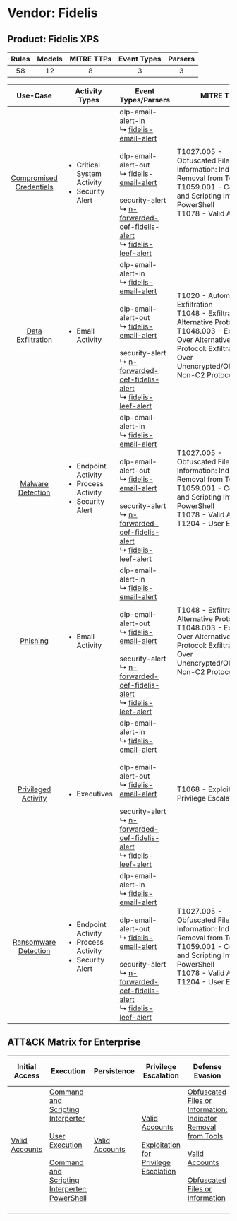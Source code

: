 Vendor: Fidelis
===============
Product: Fidelis XPS
--------------------
| Rules | Models | MITRE TTPs | Event Types | Parsers |
|:-----:|:------:|:----------:|:-----------:|:-------:|
|  58   |   12   |     8      |      3      |    3    |

|                                  Use-Case                                  | Activity Types                                                                      | Event Types/Parsers                                                                                                                                                                                                                                                                                                                                                                                  | MITRE TTP                                                                                                                                                                                            | Content                                                                                                                 |
|:--------------------------------------------------------------------------:| ----------------------------------------------------------------------------------- | ---------------------------------------------------------------------------------------------------------------------------------------------------------------------------------------------------------------------------------------------------------------------------------------------------------------------------------------------------------------------------------------------------- | ---------------------------------------------------------------------------------------------------------------------------------------------------------------------------------------------------- | ----------------------------------------------------------------------------------------------------------------------- |
| [Compromised Credentials](../../../UseCases/uc_compromised_credentials.md) | <ul><li>Critical System Activity</li><li>Security Alert</li></ul>                   |  dlp-email-alert-in<br> ↳ [fidelis-email-alert](Parsers/parserContent_fidelis-email-alert.md)<br><br> dlp-email-alert-out<br> ↳ [fidelis-email-alert](Parsers/parserContent_fidelis-email-alert.md)<br><br> security-alert<br> ↳ [n-forwarded-cef-fidelis-alert](Parsers/parserContent_n-forwarded-cef-fidelis-alert.md)<br> ↳ [fidelis-leef-alert](Parsers/parserContent_fidelis-leef-alert.md)<br> | T1027.005 - Obfuscated Files or Information: Indicator Removal from Tools<br>T1059.001 - Command and Scripting Interperter: PowerShell<br>T1078 - Valid Accounts<br>                                 | [<ul><li>18 Rules</li></ul><ul><li>4 Models</li></ul>](Rules_Models/r_m_fidelis_fidelis_xps_Compromised_Credentials.md) |
|       [Data Exfiltration](../../../UseCases/uc_data_exfiltration.md)       | <ul><li>Email Activity</li></ul>                                                    |  dlp-email-alert-in<br> ↳ [fidelis-email-alert](Parsers/parserContent_fidelis-email-alert.md)<br><br> dlp-email-alert-out<br> ↳ [fidelis-email-alert](Parsers/parserContent_fidelis-email-alert.md)<br><br> security-alert<br> ↳ [n-forwarded-cef-fidelis-alert](Parsers/parserContent_n-forwarded-cef-fidelis-alert.md)<br> ↳ [fidelis-leef-alert](Parsers/parserContent_fidelis-leef-alert.md)<br> | T1020 - Automated Exfiltration<br>T1048 - Exfiltration Over Alternative Protocol<br>T1048.003 - Exfiltration Over Alternative Protocol: Exfiltration Over Unencrypted/Obfuscated Non-C2 Protocol<br> | [<ul><li>32 Rules</li></ul><ul><li>7 Models</li></ul>](Rules_Models/r_m_fidelis_fidelis_xps_Data_Exfiltration.md)       |
|       [Malware Detection](../../../UseCases/uc_malware_detection.md)       | <ul><li>Endpoint Activity</li><li>Process Activity</li><li>Security Alert</li></ul> |  dlp-email-alert-in<br> ↳ [fidelis-email-alert](Parsers/parserContent_fidelis-email-alert.md)<br><br> dlp-email-alert-out<br> ↳ [fidelis-email-alert](Parsers/parserContent_fidelis-email-alert.md)<br><br> security-alert<br> ↳ [n-forwarded-cef-fidelis-alert](Parsers/parserContent_n-forwarded-cef-fidelis-alert.md)<br> ↳ [fidelis-leef-alert](Parsers/parserContent_fidelis-leef-alert.md)<br> | T1027.005 - Obfuscated Files or Information: Indicator Removal from Tools<br>T1059.001 - Command and Scripting Interperter: PowerShell<br>T1078 - Valid Accounts<br>T1204 - User Execution<br>       | [<ul><li>10 Rules</li></ul><ul><li>3 Models</li></ul>](Rules_Models/r_m_fidelis_fidelis_xps_Malware_Detection.md)       |
|                [Phishing](../../../UseCases/uc_phishing.md)                | <ul><li>Email Activity</li></ul>                                                    |  dlp-email-alert-in<br> ↳ [fidelis-email-alert](Parsers/parserContent_fidelis-email-alert.md)<br><br> dlp-email-alert-out<br> ↳ [fidelis-email-alert](Parsers/parserContent_fidelis-email-alert.md)<br><br> security-alert<br> ↳ [n-forwarded-cef-fidelis-alert](Parsers/parserContent_n-forwarded-cef-fidelis-alert.md)<br> ↳ [fidelis-leef-alert](Parsers/parserContent_fidelis-leef-alert.md)<br> | T1048 - Exfiltration Over Alternative Protocol<br>T1048.003 - Exfiltration Over Alternative Protocol: Exfiltration Over Unencrypted/Obfuscated Non-C2 Protocol<br>                                   | [<ul><li>7 Rules</li></ul><ul><li>2 Models</li></ul>](Rules_Models/r_m_fidelis_fidelis_xps_Phishing.md)                 |
|     [Privileged Activity](../../../UseCases/uc_privileged_activity.md)     | <ul><li>Executives</li></ul>                                                        |  dlp-email-alert-in<br> ↳ [fidelis-email-alert](Parsers/parserContent_fidelis-email-alert.md)<br><br> dlp-email-alert-out<br> ↳ [fidelis-email-alert](Parsers/parserContent_fidelis-email-alert.md)<br><br> security-alert<br> ↳ [n-forwarded-cef-fidelis-alert](Parsers/parserContent_n-forwarded-cef-fidelis-alert.md)<br> ↳ [fidelis-leef-alert](Parsers/parserContent_fidelis-leef-alert.md)<br> | T1068 - Exploitation for Privilege Escalation<br>                                                                                                                                                    | [<ul><li>1 Rules</li></ul>](Rules_Models/r_m_fidelis_fidelis_xps_Privileged_Activity.md)                                |
|    [Ransomware Detection](../../../UseCases/uc_ransomware_detection.md)    | <ul><li>Endpoint Activity</li><li>Process Activity</li><li>Security Alert</li></ul> |  dlp-email-alert-in<br> ↳ [fidelis-email-alert](Parsers/parserContent_fidelis-email-alert.md)<br><br> dlp-email-alert-out<br> ↳ [fidelis-email-alert](Parsers/parserContent_fidelis-email-alert.md)<br><br> security-alert<br> ↳ [n-forwarded-cef-fidelis-alert](Parsers/parserContent_n-forwarded-cef-fidelis-alert.md)<br> ↳ [fidelis-leef-alert](Parsers/parserContent_fidelis-leef-alert.md)<br> | T1027.005 - Obfuscated Files or Information: Indicator Removal from Tools<br>T1059.001 - Command and Scripting Interperter: PowerShell<br>T1078 - Valid Accounts<br>T1204 - User Execution<br>       | [<ul><li>10 Rules</li></ul><ul><li>3 Models</li></ul>](Rules_Models/r_m_fidelis_fidelis_xps_Ransomware_Detection.md)    |

ATT&CK Matrix for Enterprise
----------------------------
| Initial Access                                                      | Execution                                                                                                                                                                                                                                                       | Persistence                                                         | Privilege Escalation                                                                                                                                          | Defense Evasion                                                                                                                                                                                                                                                               | Credential Access | Discovery | Lateral Movement | Collection | Command and Control | Exfiltration                                                                                                                                                                                                                                                                                                                    | Impact |
| ------------------------------------------------------------------- | --------------------------------------------------------------------------------------------------------------------------------------------------------------------------------------------------------------------------------------------------------------- | ------------------------------------------------------------------- | ------------------------------------------------------------------------------------------------------------------------------------------------------------- | ----------------------------------------------------------------------------------------------------------------------------------------------------------------------------------------------------------------------------------------------------------------------------- | ----------------- | --------- | ---------------- | ---------- | ------------------- | ------------------------------------------------------------------------------------------------------------------------------------------------------------------------------------------------------------------------------------------------------------------------------------------------------------------------------- | ------ |
| [Valid Accounts](https://attack.mitre.org/techniques/T1078)<br><br> | [Command and Scripting Interperter](https://attack.mitre.org/techniques/T1059)<br><br>[User Execution](https://attack.mitre.org/techniques/T1204)<br><br>[Command and Scripting Interperter: PowerShell](https://attack.mitre.org/techniques/T1059/001)<br><br> | [Valid Accounts](https://attack.mitre.org/techniques/T1078)<br><br> | [Valid Accounts](https://attack.mitre.org/techniques/T1078)<br><br>[Exploitation for Privilege Escalation](https://attack.mitre.org/techniques/T1068)<br><br> | [Obfuscated Files or Information: Indicator Removal from Tools](https://attack.mitre.org/techniques/T1027/005)<br><br>[Valid Accounts](https://attack.mitre.org/techniques/T1078)<br><br>[Obfuscated Files or Information](https://attack.mitre.org/techniques/T1027)<br><br> |                   |           |                  |            |                     | [Exfiltration Over Alternative Protocol](https://attack.mitre.org/techniques/T1048)<br><br>[Exfiltration Over Alternative Protocol: Exfiltration Over Unencrypted/Obfuscated Non-C2 Protocol](https://attack.mitre.org/techniques/T1048/003)<br><br>[Automated Exfiltration](https://attack.mitre.org/techniques/T1020)<br><br> |        |